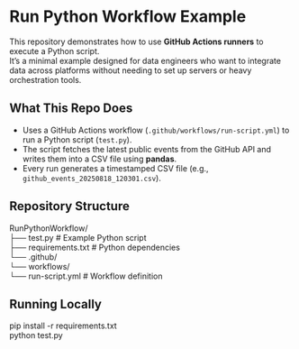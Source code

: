 # Run Python Workflow Example

This repository demonstrates how to use **GitHub Actions runners** to execute a Python script.  
It’s a minimal example designed for data engineers who want to integrate data across platforms without needing to set up servers or heavy orchestration tools.

## What This Repo Does

- Uses a GitHub Actions workflow (`.github/workflows/run-script.yml`) to run a Python script (`test.py`).
- The script fetches the latest public events from the GitHub API and writes them into a CSV file using **pandas**.
- Every run generates a timestamped CSV file (e.g., `github_events_20250818_120301.csv`).

## Repository Structure

RunPythonWorkflow/  
├── test.py # Example Python script  
├── requirements.txt # Python dependencies  
└── .github/  
    └── workflows/  
        └── run-script.yml # Workflow definition  

## Running Locally

pip install -r requirements.txt  
python test.py
